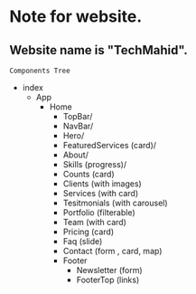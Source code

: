 # Note for website.
## Website name is "TechMahid".

`Components Tree`


   - index
     - App
       - Home
          - TopBar/
          - NavBar/
          - Hero/
          - FeaturedServices (card)/
          - About/
          - Skills (progress)/
          - Counts (card)
          - Clients (with images)
          - Services (with card)
          - Tesitmonials (with carousel)
          - Portfolio (filterable)
          - Team (with card)
          - Pricing (card)
          - Faq (slide)
          - Contact (form , card, map)
          - Footer
            - Newsletter (form)
            - FooterTop (links)

 
